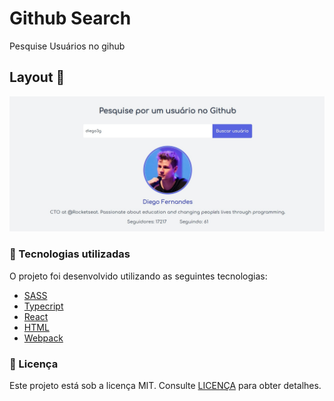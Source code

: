 # Github Search


<p>Pesquise Usuários no gihub</p>

## Layout 🎨

<img src="./.github/images/demo.jpg" alt="demo">

### :rocket: Tecnologias utilizadas

O projeto foi desenvolvido utilizando as seguintes tecnologias:

- [SASS](https://sass-lang.com/)
- [Typecript](https://www.typescriptlang.org/)
- [React](https://pt-br.reactjs.org/)
- [HTML](https://developer.mozilla.org/pt-BR/docs/Web/HTML)
- [Webpack](https://webpack.js.org/)


### :memo: Licença

Este projeto está sob a licença MIT. Consulte [LICENÇA](License) para obter detalhes.
